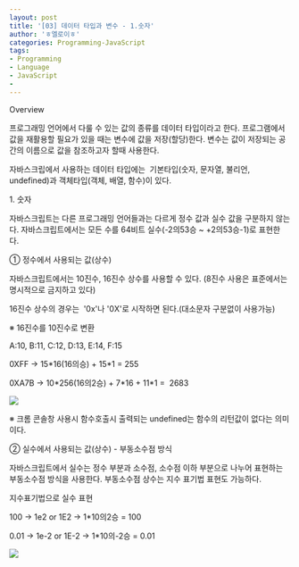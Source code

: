 ```yaml
---
layout: post
title: '[03] 데이터 타입과 변수 - 1.숫자'
author: 'ㅎ엘로이ㅎ'
categories: Programming-JavaScript
tags:
- Programming
- Language
- JavaScript
-
---
```



<script> location.href='https://cafe.naver.com/develoid/701739' ; </script>

Overview<p>프로그래밍 언어에서 다룰 수 있는 값의 종류를&nbsp;데이터 타입이라고 한다. 프로그램에서 값을 재활용할 필요가 있을 때는&nbsp;변수에 값을 저장(할당)한다.&nbsp;변수는 값이 저장되는 공간의 이름으로 값을 참조하고자 할때 사용한다.</p>
<p>자바스크립에서 사용하는 데이터 타입에는 &nbsp;기본타입(숫자, 문자열, 불리언, undefined)과&nbsp;객체타입(객체, 배열, 함수)이 있다.</p>
<p>1. 숫자</p>
<p>자바스크립트는 다른 프로그래밍 언어들과는 다르게 정수 값과 실수 값을 구분하지 않는다. 자바스크립트에서는 모든 수를 64비트 실수(-2의53승 ~ +2의53승-1)로 표현한다.&nbsp;</p>
<p>① 정수에서 사용되는 값(상수)</p>
<p>자바스크립트에서는 10진수, 16진수 상수를 사용할 수 있다. (8진수 사용은 표준에서는 명시적으로 금지하고 있다)</p>
<p>16진수 상수의 경우는 &nbsp;'0x'나 '0X'로 시작하면 된다.(대소문자 구분없이 사용가능)</p>
<p>※&nbsp;16진수를 10진수로 변환</p>
<p>A:10, B:11, C:12, D:13, E:14, F:15</p>
<p>0XFF -&gt; 15*16(16의승) + 15*1 = 255</p>
<p>0XA7B -&gt; 10*256(16의2승) + 7*16 + 11*1 = &nbsp;2683</p>
<p><img src="https://dthumb-phinf.pstatic.net/?src=%22https%3A%2F%2Fcafeptthumb-phinf.pstatic.net%2F20140529_73%2Fzeroday7_14013231688328UHhi_PNG%2F%25BD%25BA%25C5%25A9%25B8%25B0%25BC%25A6_2014-05-29_%25BF%25C0%25C0%25FC_9.25.46.png%3Ftype%3Dw740%22&amp;type=cafe_wa740"></p>
<p>※ 크롬 콘솔창 사용시 함수호출시 출력되는 undefined는 함수의 리턴값이 없다는 의미이다.</p>
<p>② 실수에서 사용되는 값(상수) - 부동소수점 방식</p>
<p>자바스크립트에서 실수는 정수 부분과 소수점, 소수점 이하 부분으로 나누어 표현하는 부동소수점 방식을 사용한다. 부동소수점 상수는 지수 표기법 표현도 가능하다.</p>
<p>지수표기법으로 실수 표현</p>
<p>100 -&gt; 1e2 or 1E2 -&gt; 1*10의2승 = 100</p>
<p>0.01 -&gt; 1e-2 or 1E-2 -&gt; 1*10의-2승 = 0.01</p>
<p><img src="https://dthumb-phinf.pstatic.net/?src=%22https%3A%2F%2Fcafeptthumb-phinf.pstatic.net%2F20140529_108%2Fzeroday7_1401326347469xT1oX_PNG%2F%25BD%25BA%25C5%25A9%25B8%25B0%25BC%25A6_2014-05-29_%25BF%25C0%25C0%25FC_10.18.46.png%3Ftype%3Dw740%22&amp;type=cafe_wa740"></p>
<p></p>

